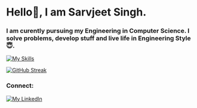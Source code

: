 # Hello👋, I am Sarvjeet Singh.

### I am curently pursuing my Engineering in Computer Science. I solve problems, develop stuff and live life in Engineering Style :innocent:. 

[![My Skills](https://skillicons.dev/icons?i=py,js,html,css,py,c,django,cpp,bootstrap,azure,flask,figma,github,git,heroku,java,linux,mysql,netlify,postman,react,tensorflow,vscode,sqlite,gcp)](https://skillicons.dev)



[![GitHub Streak](https://streak-stats.demolab.com/?user=DenverCoder1&theme=dark)](https://git.io/streak-stats)


### Connect:
[![My LinkedIn](https://skillicons.dev/icons?i=linkedin)](https://www.linkedin.com/in/sarvjeet-singh-6249551b7/)

